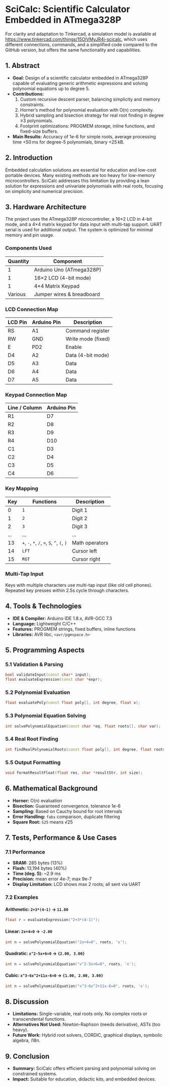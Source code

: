 # SciCalc: Scientific Calculator Embedded in ATmega328P

For clarity and adaptation to Tinkercad, a simulation model is available at https://www.tinkercad.com/things/15OlVMyJR4i-scicalc, which uses different connections, commands, and a simplified code compared to the GitHub version, but offers the same functionality and capabilities.

## 1. Abstract
- **Goal:** Design of a scientific calculator embedded in ATmega328P capable of evaluating generic arithmetic expressions and solving polynomial equations up to degree 5.
- **Contributions:**
  1. Custom recursive descent parser, balancing simplicity and memory constraints.
  2. Horner’s method for polynomial evaluation with O(n) complexity.
  3. Hybrid sampling and bisection strategy for real root finding in degree ≥3 polynomials.
  4. Footprint optimizations: PROGMEM storage, inline functions, and fixed-size buffers.
- **Main Results:** Accuracy of 1e-6 for simple roots, average processing time <50 ms for degree-5 polynomials, binary <25 kB.

## 2. Introduction
Embedded calculation solutions are essential for education and low-cost portable devices. Many existing methods are too heavy for low-memory microcontrollers. SciCalc addresses this limitation by providing a lean solution for expressions and univariate polynomials with real roots, focusing on simplicity and numerical precision.

## 3. Hardware Architecture
The project uses the ATmega328P microcontroller, a 16×2 LCD in 4-bit mode, and a 4×4 matrix keypad for data input with multi-tap support. UART serial is used for additional output. The system is optimized for minimal memory and pin usage.

### Components Used
| Quantity | Component              |
|----------|------------------------|
| 1        | Arduino Uno (ATmega328P)|
| 1        | 16×2 LCD (4-bit mode)  |
| 1        | 4×4 Matrix Keypad      |
| Various  | Jumper wires & breadboard |

### LCD Connection Map
| LCD Pin | Arduino Pin | Description              |
|---------|-------------|--------------------------|
| RS      | A1          | Command register         |
| RW      | GND         | Write mode (fixed)       |
| E       | PD2         | Enable                   |
| D4      | A2          | Data (4-bit mode)        |
| D5      | A3          | Data                     |
| D6      | A4          | Data                     |
| D7      | A5          | Data                     |

### Keypad Connection Map
| Line / Column | Arduino Pin  |
|---------------|--------------|
| R1            | D7           |
| R2            | D8           |
| R3            | D9           |
| R4            | D10          |
| C1            | D3           |
| C2            | D4           |
| C3            | D5           |
| C4            | D6           |

### Key Mapping
| Key | Functions                     | Description                             |
|-----|-------------------------------|-----------------------------------------|
| 0   | `1`                           | Digit 1                                 |
| 1   | `2`                           | Digit 2                                 |
| 2   | `3`                           | Digit 3                                 |
| ... | ...                           | ...                                     |
| 13  | `+`, `-`, `*`, `/`, `=`, `S`, `^`, `(`, `)` | Math operators            |
| 14  | `LFT`                         | Cursor left                             |
| 15  | `RGT`                         | Cursor right                            |

### Multi-Tap Input
Keys with multiple characters use multi-tap input (like old cell phones). Repeated key presses within 2.5s cycle through characters.

## 4. Tools & Technologies
- **IDE & Compiler:** Arduino IDE 1.8.x, AVR-GCC 7.3  
- **Language:** Lightweight C/C++  
- **Features:** PROGMEM strings, fixed buffers, inline functions  
- **Libraries:** AVR libc, `<avr/pgmspace.h>`

## 5. Programming Aspects
### 5.1 Validation & Parsing
```cpp
bool validateInput(const char* input);
float evaluateExpression(const char *expr);
```

### 5.2 Polynomial Evaluation
```cpp
float evaluatePoly(const float poly[], int degree, float x);
```

### 5.3 Polynomial Equation Solving
```cpp
int solvePolynomialEquation(const char *eq, float roots[], char var);
```

### 5.4 Real Root Finding
```cpp
int findRealPolynomialRoots(const float poly[], int degree, float rootsFound[]);
```

### 5.5 Output Formatting
```cpp
void formatResultFloat(float res, char *resultStr, int size);
```

## 6. Mathematical Background
- **Horner:** O(n) evaluation  
- **Bisection:** Guaranteed convergence, tolerance 1e-6  
- **Sampling:** Based on Cauchy bound for root intervals  
- **Error Handling:** `fabs` comparison, duplicate filtering  
- **Square Root:** `S25` means √25

## 7. Tests, Performance & Use Cases
### 7.1 Performance
- **SRAM:** 285 bytes (13%)  
- **Flash:** 13,194 bytes (40%)  
- **Time (deg. 5):** ~2.9 ms  
- **Precision:** mean error 4e-7; max 9e-7  
- **Display Limitation:** LCD shows max 2 roots; all sent via UART

### 7.2 Examples

#### Arithmetic: `2+3*(4-1)` → `11.00`
```cpp
float r = evaluateExpression("2+3*(4-1)");
```

#### Linear: `2x+4=0` → `-2.00`
```cpp
int n = solvePolynomialEquation("2x+4=0", roots, 'x');
```

#### Quadratic: `x^2-5x+6=0` → `{2.00, 3.00}`
```cpp
int n = solvePolynomialEquation("x^2-5x+6=0", roots, 'x');
```

#### Cubic: `x^3-6x^2+11x-6=0` → `{1.00, 2.00, 3.00}`
```cpp
int n = solvePolynomialEquation("x^3-6x^2+11x-6=0", roots, 'x');
```

## 8. Discussion
- **Limitations:** Single-variable, real roots only. No complex roots or transcendental functions.
- **Alternatives Not Used:** Newton-Raphson (needs derivative), ASTs (too heavy).
- **Future Work:** Hybrid root solvers, CORDIC, graphical displays, symbolic algebra, i18n.

## 9. Conclusion
- **Summary:** SciCalc offers efficient parsing and polynomial solving on constrained systems.
- **Impact:** Suitable for education, didactic kits, and embedded devices.
